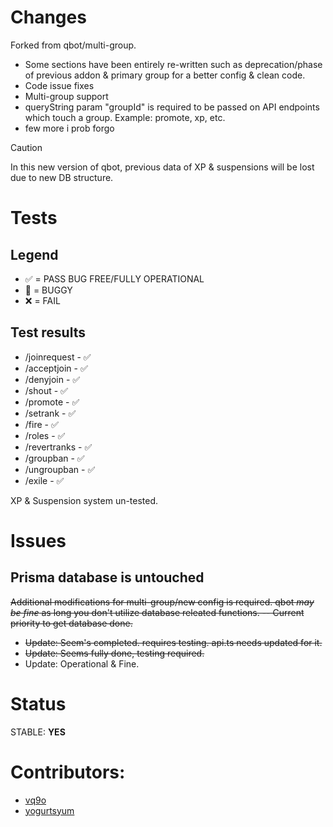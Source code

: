 # Changes
Forked from qbot/multi-group.

* Some sections have been entirely re-written such as deprecation/phase of previous addon & primary group for a better config & clean code.
* Code issue fixes
* Multi-group support
* queryString param "groupId" is required to be passed on API endpoints which touch a group. Example: promote, xp, etc.
* few more i prob forgo

> [!CAUTION]
> In this new version of qbot, previous data of XP & suspensions will be lost due to new DB structure.

# Tests
## Legend
* ✅ = PASS BUG FREE/FULLY OPERATIONAL
* 🐛 = BUGGY
* ❌ = FAIL

## Test results
* /joinrequest - ✅
* /acceptjoin - ✅
* /denyjoin - ✅
* /shout - ✅
* /promote - ✅
* /setrank - ✅
* /fire - ✅
* /roles - ✅
* /revertranks - ✅
* /groupban - ✅
* /ungroupban - ✅
* /exile - ✅

XP & Suspension system un-tested.

# Issues
## Prisma database is untouched
~~Additional modifications for multi-group/new config is required. qbot *may be fine* as long you don't utilize database releated functions. -- Current priority to get database done.~~
* ~~Update: Seem's completed. requires testing. api.ts needs updated for it.~~
* ~~Update: Seems fully done, testing required.~~
* Update: Operational & Fine.

# Status
STABLE: **YES**

# Contributors:
* [vq9o](https://github.com/vq9o)
* [yogurtsyum](https://github.com/yogurtsyum) 